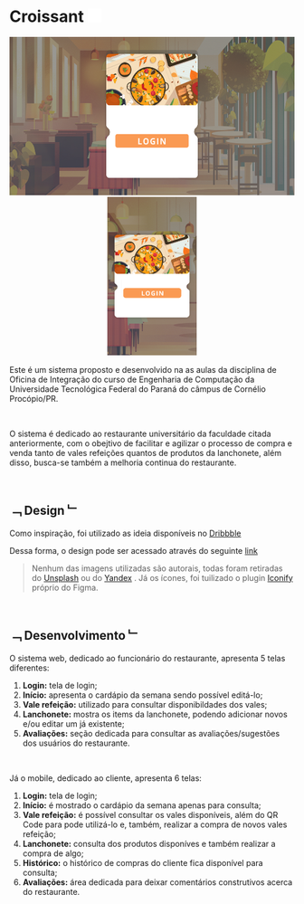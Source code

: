 # Croissant <img src="src/assets/croissant.svg" alt="croissant" width="24px" height="24px">

<p align="center"><img src="src/assets/frontCover.svg" alt="cover" height="280px"/> <img src="src/assets/frontCoverMobile.svg" alt="cover mobile" height="280px"></p>



Este é um sistema proposto e desenvolvido na as aulas da disciplina de Oficina de Integração do curso de Engenharia de Computação da Universidade Tecnológica Federal do Paraná do câmpus de Cornélio Procópio/PR.

<br/>

O sistema é dedicado ao restaurante universitário da faculdade citada anteriormente, com o obejtivo de facilitar e agilizar o processo de compra e venda tanto de vales refeições quantos de produtos da lanchonete, além disso, busca-se também a melhoria continua do restaurante.

<br/>

## ﹁ Design ﹂

Como inspiração, foi utilizado as ideia disponíveis no [Dribbble](https://dribbble.com/search/food)

Dessa forma, o design pode ser acessado através do seguinte [link](https://www.figma.com/file/5ZpIuwBRaqEiPgn3JOYKxR/Projeto-de-Oficina-de-Integra%C3%A7%C3%A3o?node-id=42%3A165)

> Nenhum das imagens utilizadas são autorais, todas foram retiradas do [Unsplash](https://www.google.com/url?sa=t&rct=j&q=&esrc=s&source=web&cd=&cad=rja&uact=8&ved=2ahUKEwiQ-OnDmIj7AhW6BbkGHfATAiIQFnoECAkQAQ&url=https%3A%2F%2Funsplash.com%2F&usg=AOvVaw07uHYdeyZQMneg6p8JTUC3) ou do [Yandex](https://yandex.com/images/) . Já os ícones, foi tuilizado o plugin [Iconify](https://www.figma.com/community/plugin/735098390272716381/Iconify) próprio do Figma.

<br/>

## ﹁ Desenvolvimento ﹂

O sistema web, dedicado ao funcionário do restaurante, apresenta 5 telas diferentes:

1. **Login:** tela de login;
2. **Início:** apresenta o cardápio da semana sendo possível editá-lo;
3. **Vale refeição:** utilizado para consultar disponibildades dos vales;
4. **Lanchonete:** mostra os items da lanchonete, podendo adicionar novos e/ou editar um já existente;
5. **Avaliações:** seção dedicada para consultar as avaliações/sugestões dos usuários do restaurante.
<br/>

Já o mobile, dedicado ao cliente, apresenta 6 telas:

1. **Login:** tela de login;
2. **Início:** é mostrado o cardápio da semana apenas para consulta;
3. **Vale refeição:** é possível consultar os vales disponíveis, além do QR Code para pode utilizá-lo e, também, realizar a compra de novos vales refeição;
4. **Lanchonete:** consulta dos produtos disponíves e também realizar a compra de algo;
5. **Histórico:**  o histórico de compras do cliente fica disponível para consulta;
6. **Avaliações:** área dedicada para deixar comentários construtivos acerca do restaurante.
